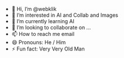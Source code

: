 - 👋 Hi, I’m @webklik
- 👀 I’m interested in AI and Collab and Images
- 🌱 I’m currently learning AI
- 💞️ I’m looking to collaborate on ...
- 📫 How to reach me email
- 😄 Pronouns: He / Him
- ⚡ Fun fact: Very Very Old Man 

<!---
webklik/webklik is a ✨ special ✨ repository because its `README.md` (this file) appears on your GitHub profile.
You can click the Preview link to take a look at your changes.
--->
